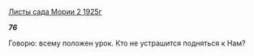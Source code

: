 [Листы сада Мории 2 1925г](https://127.0.0.1:4002/agni/1925)

___76___

Говорю: всему положен урок. Кто не устрашится подняться к Нам?   

